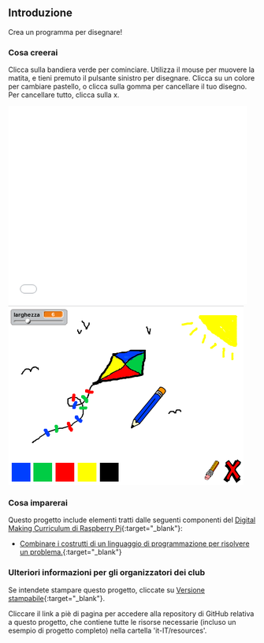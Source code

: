 ## Introduzione

Crea un programma per disegnare!

### Cosa creerai

Clicca sulla bandiera verde per cominciare. Utilizza il mouse per muovere la matita, e tieni premuto il pulsante sinistro per disegnare. Clicca su un colore per cambiare pastello, o clicca sulla gomma per cancellare il tuo disegno. Per cancellare tutto, clicca sulla x.

<div class="scratch-preview">
  <iframe allowtransparency="true" width="485" height="402" src="//scratch.mit.edu/projects/embed/219860138/?autostart=false" frameborder="0"></iframe>
  <img src="images/paint-final.png">
</div>

### Cosa imparerai

Questo progetto include elementi tratti dalle seguenti componenti del [Digital Making Curriculum di Raspberry Pi](http://rpf.io/curriculum){:target="_blank"}:

+ [Combinare i costrutti di un linguaggio di programmazione per risolvere un problema.](https://www.raspberrypi.org/curriculum/programming/builder){:target="_blank"}

### Ulteriori informazioni per gli organizzatori dei club

Se intendete stampare questo progetto, cliccate su [Versione stampabile](https://projects.raspberrypi.org/it-IT/projects/paint-box/print){:target="_blank"}.

Cliccare il link a piè di pagina per accedere alla repository di GitHub relativa a questo progetto, che contiene tutte le risorse necessarie (incluso un esempio di progetto completo) nella cartella 'it-IT/resources'.